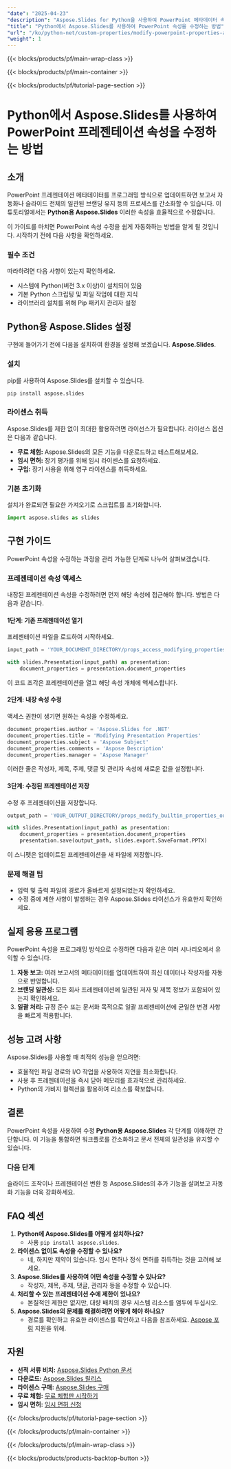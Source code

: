 ```yaml
---
"date": "2025-04-23"
"description": "Aspose.Slides for Python을 사용하여 PowerPoint 메타데이터 속성 수정을 자동화하는 방법을 알아보세요. 이 가이드에서는 설치, 프레젠테이션 속성 접근 및 수정, 변경 사항 저장 방법을 다룹니다."
"title": "Python에서 Aspose.Slides를 사용하여 PowerPoint 속성을 수정하는 방법"
"url": "/ko/python-net/custom-properties/modify-powerpoint-properties-aspose-slides-python/"
"weight": 1
---
```


{{< blocks/products/pf/main-wrap-class >}}

{{< blocks/products/pf/main-container >}}

{{< blocks/products/pf/tutorial-page-section >}}
# Python에서 Aspose.Slides를 사용하여 PowerPoint 프레젠테이션 속성을 수정하는 방법

## 소개

PowerPoint 프레젠테이션 메타데이터를 프로그래밍 방식으로 업데이트하면 보고서 자동화나 슬라이드 전체의 일관된 브랜딩 유지 등의 프로세스를 간소화할 수 있습니다. 이 튜토리얼에서는 **Python용 Aspose.Slides** 이러한 속성을 효율적으로 수정합니다.

이 가이드를 마치면 PowerPoint 속성 수정을 쉽게 자동화하는 방법을 알게 될 것입니다. 시작하기 전에 다음 사항을 확인하세요.

### 필수 조건

따라하려면 다음 사항이 있는지 확인하세요.
- 시스템에 Python(버전 3.x 이상)이 설치되어 있음
- 기본 Python 스크립팅 및 파일 작업에 대한 지식
- 라이브러리 설치를 위해 Pip 패키지 관리자 설정

## Python용 Aspose.Slides 설정

구현에 들어가기 전에 다음을 설치하여 환경을 설정해 보겠습니다. **Aspose.Slides**.

### 설치

pip를 사용하여 Aspose.Slides를 설치할 수 있습니다.

```bash
pip install aspose.slides
```

### 라이센스 취득

Aspose.Slides를 제한 없이 최대한 활용하려면 라이선스가 필요합니다. 라이선스 옵션은 다음과 같습니다.
- **무료 체험:** Aspose.Slides의 모든 기능을 다운로드하고 테스트해보세요.
- **임시 면허:** 장기 평가를 위해 임시 라이센스를 요청하세요.
- **구입:** 장기 사용을 위해 영구 라이센스를 취득하세요.

### 기본 초기화

설치가 완료되면 필요한 가져오기로 스크립트를 초기화합니다.

```python
import aspose.slides as slides
```

## 구현 가이드

PowerPoint 속성을 수정하는 과정을 관리 가능한 단계로 나누어 살펴보겠습니다.

### 프레젠테이션 속성 액세스

내장된 프레젠테이션 속성을 수정하려면 먼저 해당 속성에 접근해야 합니다. 방법은 다음과 같습니다.

#### 1단계: 기존 프레젠테이션 열기

프레젠테이션 파일을 로드하여 시작하세요.

```python
input_path = 'YOUR_DOCUMENT_DIRECTORY/props_access_modifying_properties.pptx'

with slides.Presentation(input_path) as presentation:
    document_properties = presentation.document_properties
```

이 코드 조각은 프레젠테이션을 열고 해당 속성 개체에 액세스합니다.

#### 2단계: 내장 속성 수정

액세스 권한이 생기면 원하는 속성을 수정하세요.

```python
document_properties.author = 'Aspose.Slides for .NET'
document_properties.title = 'Modifying Presentation Properties'
document_properties.subject = 'Aspose Subject'
document_properties.comments = 'Aspose Description'
document_properties.manager = 'Aspose Manager'
```

이러한 줄은 작성자, 제목, 주제, 댓글 및 관리자 속성에 새로운 값을 설정합니다.

#### 3단계: 수정된 프레젠테이션 저장

수정 후 프레젠테이션을 저장합니다.

```python
output_path = 'YOUR_OUTPUT_DIRECTORY/props_modify_builtin_properties_out.pptx'

with slides.Presentation(input_path) as presentation:
    document_properties = presentation.document_properties
    presentation.save(output_path, slides.export.SaveFormat.PPTX)
```

이 스니펫은 업데이트된 프레젠테이션을 새 파일에 저장합니다.

### 문제 해결 팁

- 입력 및 출력 파일의 경로가 올바르게 설정되었는지 확인하세요.
- 수정 중에 제한 사항이 발생하는 경우 Aspose.Slides 라이선스가 유효한지 확인하세요.

## 실제 응용 프로그램

PowerPoint 속성을 프로그래밍 방식으로 수정하면 다음과 같은 여러 시나리오에서 유익할 수 있습니다.
1. **자동 보고:** 여러 보고서의 메타데이터를 업데이트하여 최신 데이터나 작성자를 자동으로 반영합니다.
2. **브랜딩 일관성:** 모든 회사 프레젠테이션에 일관된 저자 및 제목 정보가 포함되어 있는지 확인하세요.
3. **일괄 처리:** 규정 준수 또는 문서화 목적으로 일괄 프레젠테이션에 균일한 변경 사항을 빠르게 적용합니다.

## 성능 고려 사항

Aspose.Slides를 사용할 때 최적의 성능을 얻으려면:
- 효율적인 파일 경로와 I/O 작업을 사용하여 지연을 최소화합니다.
- 사용 후 프레젠테이션을 즉시 닫아 메모리를 효과적으로 관리하세요.
- Python의 가비지 컬렉션을 활용하여 리소스를 확보합니다.

## 결론

PowerPoint 속성을 사용하여 수정 **Python용 Aspose.Slides** 각 단계를 이해하면 간단합니다. 이 기능을 통합하면 워크플로를 간소화하고 문서 전체의 일관성을 유지할 수 있습니다.

### 다음 단계

슬라이드 조작이나 프레젠테이션 변환 등 Aspose.Slides의 추가 기능을 살펴보고 자동화 기능을 더욱 강화하세요.

## FAQ 섹션

1. **Python에 Aspose.Slides를 어떻게 설치하나요?**
   - 사용 `pip install aspose.slides`.
2. **라이센스 없이도 속성을 수정할 수 있나요?**
   - 네, 하지만 제약이 있습니다. 임시 면허나 정식 면허를 취득하는 것을 고려해 보세요.
3. **Aspose.Slides를 사용하여 어떤 속성을 수정할 수 있나요?**
   - 작성자, 제목, 주제, 댓글, 관리자 등을 수정할 수 있습니다.
4. **처리할 수 있는 프레젠테이션 수에 제한이 있나요?**
   - 본질적인 제한은 없지만, 대량 배치의 경우 시스템 리소스를 염두에 두십시오.
5. **Aspose.Slides의 문제를 해결하려면 어떻게 해야 하나요?**
   - 경로를 확인하고 유효한 라이센스를 확인하고 다음을 참조하세요. [Aspose 포럼](https://forum.aspose.com/c/slides/11) 지원을 위해.

## 자원
- **선적 서류 비치:** [Aspose.Slides Python 문서](https://reference.aspose.com/slides/python-net/)
- **다운로드:** [Aspose.Slides 릴리스](https://releases.aspose.com/slides/python-net/)
- **라이센스 구매:** [Aspose.Slides 구매](https://purchase.aspose.com/buy)
- **무료 체험:** [무료 체험판 시작하기](https://releases.aspose.com/slides/python-net/)
- **임시 면허:** [임시 면허 신청](https://purchase.aspose.com/temporary-license/)

{{< /blocks/products/pf/tutorial-page-section >}}

{{< /blocks/products/pf/main-container >}}

{{< /blocks/products/pf/main-wrap-class >}}

{{< blocks/products/products-backtop-button >}}